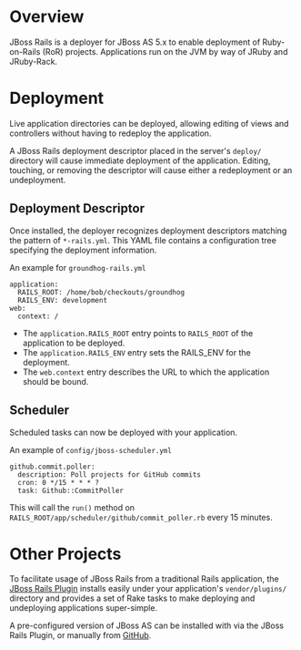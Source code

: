Overview
========

JBoss Rails is a deployer for JBoss AS 5.x to enable deployment
of Ruby-on-Rails (RoR) projects.  Applications run on the JVM
by way of JRuby and JRuby-Rack.

Deployment
==========

Live application directories can be deployed, allowing editing
of views and controllers without having to redeploy the application.

A JBoss Rails deployment descriptor placed in the server's `deploy/`
directory will cause immediate deployment of the application.  Editing,
touching, or removing the descriptor will cause either a redeployment
or an undeployment.

Deployment Descriptor
---------------------

Once installed, the deployer recognizes deployment descriptors
matching the pattern of `*-rails.yml`.  This YAML file contains
a configuration tree specifying the deployment information.

An example for `groundhog-rails.yml`

	application: 
	  RAILS_ROOT: /home/bob/checkouts/groundhog
	  RAILS_ENV: development
	web: 
	  context: /

* The `application.RAILS_ROOT` entry points to `RAILS_ROOT` of the application to be deployed.
* The `application.RAILS_ENV` entry sets the RAILS_ENV for the deployment.
* The `web.context` entry describes the URL to which the application should be bound.

Scheduler
---------

Scheduled tasks can now be deployed with your application.

An example of `config/jboss-scheduler.yml`

	github.commit.poller:
	  description: Poll projects for GitHub commits
	  cron: 0 */15 * * * ?
	  task: Github::CommitPoller

This will call the `run()` method on  `RAILS_ROOT/app/scheduler/github/commit_poller.rb`
every 15 minutes.

Other Projects
==============

To facilitate usage of JBoss Rails from a traditional Rails application,
the [JBoss Rails Plugin](http://github.com/bobmcwhirter/jboss-rails-plugin/tree/master)
installs easily under your application's `vendor/plugins/` directory and provides
a set of Rake tasks to make deploying and undeploying applications super-simple.

A pre-configured version of JBoss AS can be installed with via the JBoss Rails Plugin,
or manually from [GitHub](http://github.com/bobmcwhirter/jboss-as-rails/tree/master).
